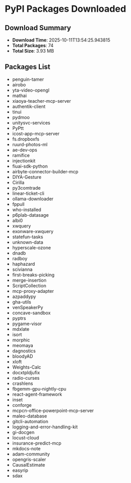 # PyPI Packages Downloaded

## Download Summary
- **Download Time**: 2025-10-11T13:54:25.943815
- **Total Packages**: 74
- **Total Size**: 3.93 MB

## Packages List
- penguin-tamer
- airobo
- yta-video-opengl
- mathai
- xiaoya-teacher-mcp-server
- authentik-client
- tinui
- pydmoo
- unitysvc-services
- PyPtt
- icost-app-mcp-server
- fs.dropboxfs
- ruurd-photos-ml
- ae-dev-ops
- ramifice
- injectionkit
- fiuai-sdk-python
- airbyte-connector-builder-mcp
- DIYA-Gesture
- Cirilla
- py3comtrade
- linear-ticket-cli
- ollama-downloader
- fppull
- who-installed
- p6plab-datasage
- albi0
- xwquery
- exonware-xwquery
- statefun-tasks
- unknown-data
- hyperscale-ozone
- dnadb
- radboy
- haphazard
- scivianna
- first-breaks-picking
- merge-insertion
- ScriptCollection
- mcp-proxy-adapter
- azpaddypy
- gha-utils
- venSpeakerPy
- concave-sandbox
- pyptrs
- pygame-visor
- mdxlate
- isort
- morphic
- meomaya
- dagnostics
- bloodyAD
- xloft
- Weights-Calc
- docxtpldjufix
- radio-curses
- crashlens
- fbgemm-gpu-nightly-cpu
- react-agent-framework
- inset
- conforge
- mcpcn-office-powerpoint-mcp-server
- maleo-database
- gitcli-automation
- logging-and-error-handling-kit
- gi-docgen
- locust-cloud
- insurance-predict-mcp
- mkdocs-note
- adam-community
- opengris-scaler
- CausalEstimate
- easyrip
- sdax
